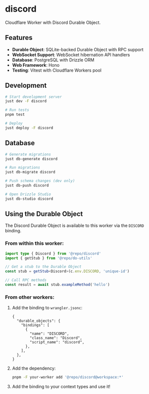 # discord

Cloudflare Worker with Discord Durable Object.

## Features

- **Durable Object**: SQLite-backed Durable Object with RPC support
- **WebSocket Support**: WebSocket hibernation API handlers
- **Database**: PostgreSQL with Drizzle ORM
- **Web Framework**: Hono
- **Testing**: Vitest with Cloudflare Workers pool

## Development

```bash
# Start development server
just dev -F discord

# Run tests
pnpm test

# Deploy
just deploy -F discord
```

## Database

```bash
# Generate migrations
just db-generate discord

# Run migrations
just db-migrate discord

# Push schema changes (dev only)
just db-push discord

# Open Drizzle Studio
just db-studio discord
```

## Using the Durable Object

The Discord Durable Object is available to this worker via the `DISCORD` binding.

### From within this worker:

```typescript
import type { Discord } from '@repo/discord'
import { getStub } from '@repo/do-utils'

// Get a stub to the Durable Object
const stub = getStub<Discord>(c.env.DISCORD, 'unique-id')

// Call RPC methods
const result = await stub.exampleMethod('hello')
```

### From other workers:

1. Add the binding to `wrangler.jsonc`:

   ```jsonc
   {
     "durable_objects": {
       "bindings": [
         {
           "name": "DISCORD",
           "class_name": "Discord",
           "script_name": "discord",
         },
       ],
     },
   }
   ```

2. Add the dependency:

   ```bash
   pnpm -F your-worker add '@repo/discord@workspace:*'
   ```

3. Add the binding to your context types and use it!
